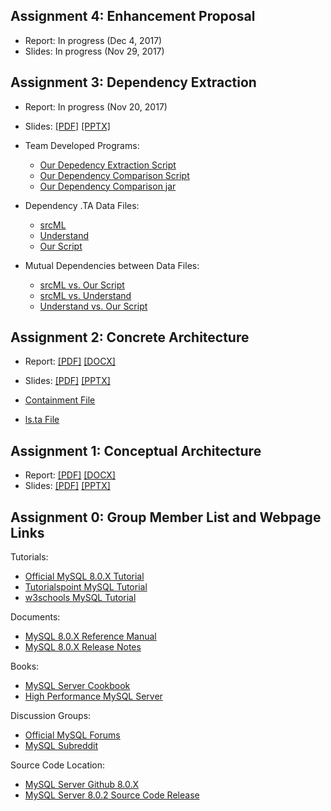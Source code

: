 ## Assignment 4: Enhancement Proposal

- Report: In progress (Dec 4, 2017)
- Slides: In progress (Nov 29, 2017)

## Assignment 3: Dependency Extraction

- Report: In progress (Nov 20, 2017)
- Slides: [[PDF]](https://github.com/azkevin/EECS4314/blob/master/A3/EECS4314%20A3%20Slides%20(TabsVsSpaces).pdf) [[PPTX]](https://github.com/azkevin/EECS4314/blob/master/A3/EECS4314%20A3%20Slides%20(TabsVsSpaces).pptx)

- Team Developed Programs: 
	- [Our Depedency Extraction Script](https://github.com/azkevin/EECS4314/blob/master/A3/a3data/include.py)
	- [Our Dependency Comparison Script](https://github.com/azkevin/EECS4314/blob/master/A3/a3data/MutualDependnecy.java)
	- [Our Dependency Comparison jar](https://github.com/azkevin/EECS4314/blob/master/A3/a3data/Mutual_Dependency.jar)
- Dependency .TA Data Files: 
	- [srcML](https://github.com/azkevin/EECS4314/blob/master/A3/a3data/mysql_srcML.raw.ta)
	- [Understand](https://github.com/azkevin/EECS4314/blob/master/A3/a3data/mysql_understand.raw.ta)
	- [Our Script](https://github.com/azkevin/EECS4314/blob/master/A3/a3data/test.raw.ta)

- Mutual Dependencies between Data Files: 
	- [srcML vs. Our Script](https://github.com/azkevin/EECS4314/blob/master/A3/a3data/srcML_Include_Common)
	- [srcML vs. Understand](https://github.com/azkevin/EECS4314/blob/master/A3/a3data/srcML_Understand_Common.txt)
	- [Understand vs. Our Script](https://github.com/azkevin/EECS4314/blob/master/A3/a3data/Understand_Include_Common)

## Assignment 2: Concrete Architecture

- Report: [[PDF]](https://github.com/azkevin/EECS4314/blob/master/A2/EECS4314%20A2%20Report%20(TabsVsSpaces).pdf) [[DOCX]](https://github.com/azkevin/EECS4314/blob/master/A2/EECS4314%20A2%20Report%20(TabsVsSpaces).docx)
- Slides: [[PDF]](https://github.com/azkevin/EECS4314/blob/master/A2/EECS4314%20A2%20Slides%20(TabsvsSpaces).pdf) [[PPTX]](https://github.com/azkevin/EECS4314/blob/master/A2/EECS4314%20A2%20Slides%20(TabsvsSpaces).pptx)

- [Containment File](https://github.com/azkevin/EECS4314/blob/master/A2/A2Data/MySQL_UnderstandFileDependency.contain)
- [ls.ta File](https://github.com/azkevin/EECS4314/blob/master/A2/A2Data/MySQL_UnderstandFileDependency.ls.ta)

## Assignment 1: Conceptual Architecture

- Report: [[PDF]](https://github.com/azkevin/EECS4314/blob/master/A1/EECS4314%20A1%20Report%20(TabsVsSpaces).pdf) [[DOCX]](https://github.com/azkevin/EECS4314/blob/master/A1/EECS4314%20A1%20Report%20(TabsVsSpaces).docx)
- Slides: [[PDF]](https://github.com/azkevin/EECS4314/blob/master/A1/EECS4314%20A1%20Slides%20(TabsVsSpaces).pdf) [[PPTX]](https://github.com/azkevin/EECS4314/blob/master/A1/EECS4314%20A1%20Slides.pptx)

## Assignment 0: Group Member List and Webpage Links

Tutorials:
- [Official MySQL 8.0.X Tutorial](https://dev.mysql.com/doc/refman/8.0/en/tutorial.html)
- [Tutorialspoint MySQL Tutorial](https://www.tutorialspoint.com/mysql/)
- [w3schools MySQL Tutorial](https://www.w3schools.com/sql/)

Documents:
- [MySQL 8.0.X Reference Manual](https://dev.mysql.com/doc/refman/8.0/en/)
- [MySQL 8.0.X Release Notes](https://dev.mysql.com/doc/relnotes/mysql/8.0/en/)

Books:
- [MySQL Server Cookbook](http://shop.oreilly.com/product/0636920032274.do)
- [High Performance MySQL Server](http://shop.oreilly.com/product/0636920022343.do)

Discussion Groups:
- [Official MySQL Forums](https://forums.mysql.com/)
- [MySQL Subreddit](https://www.reddit.com/r/mysql/)

Source Code Location:
- [MySQL Server Github 8.0.X](https://github.com/mysql/mysql-server/tree/8.0)
- [MySQL Server 8.0.2 Source Code Release](https://github.com/mysql/mysql-server/releases/tag/mysql-8.0.2)
